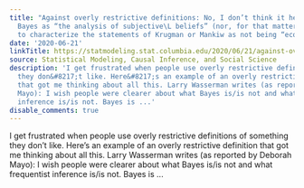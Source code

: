 ```yaml
---
title: "Against overly restrictive definitions: No, I don’t think it helps to describe
  Bayes as “the analysis of subjective\L beliefs” (nor, for that matter, does it help
  to characterize the statements of Krugman or Mankiw as not being “economics”)"
date: '2020-06-21'
linkTitle: https://statmodeling.stat.columbia.edu/2020/06/21/against-overly-restrictive-definitions-no-i-dont-think-it-helps-to-describe-bayes-as-the-analysis-of-subjective%e2%80%a8-beliefs-nor-for-that-matter-does-it-help-to-cha/
source: Statistical Modeling, Causal Inference, and Social Science
description: 'I get frustrated when people use overly restrictive definitions of something
  they don&#8217;t like. Here&#8217;s an example of an overly restrictive definition
  that got me thinking about all this. Larry Wasserman writes (as reported by Deborah
  Mayo): I wish people were clearer about what Bayes is/is not and what frequentist
  inference is/is not. Bayes is ...'
disable_comments: true
---
```

I get frustrated when people use overly restrictive definitions of something they don&#8217;t like. Here&#8217;s an example of an overly restrictive definition that got me thinking about all this. Larry Wasserman writes (as reported by Deborah Mayo): I wish people were clearer about what Bayes is/is not and what frequentist inference is/is not. Bayes is ...